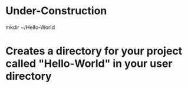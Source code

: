 Under-Construction
==================

mkdir ~/Hello-World
# Creates a directory for your project called "Hello-World" in your user directory

